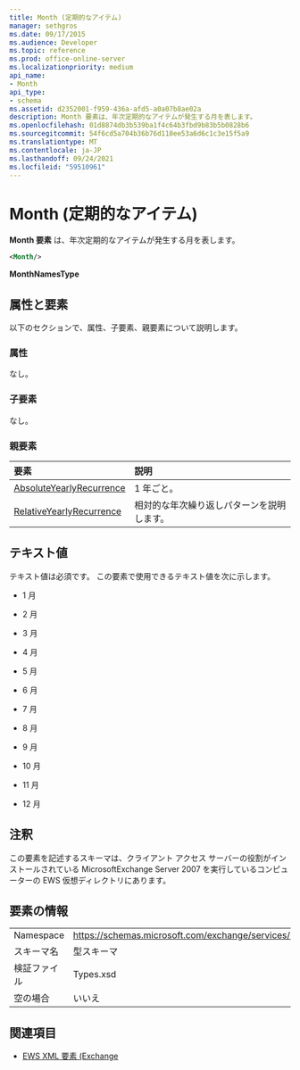 ```yaml
---
title: Month (定期的なアイテム)
manager: sethgros
ms.date: 09/17/2015
ms.audience: Developer
ms.topic: reference
ms.prod: office-online-server
ms.localizationpriority: medium
api_name:
- Month
api_type:
- schema
ms.assetid: d2352001-f959-436a-afd5-a0a07b8ae02a
description: Month 要素は、年次定期的なアイテムが発生する月を表します。
ms.openlocfilehash: 01d8874db3b539ba1f4c64b3fbd9b83b5b0828b6
ms.sourcegitcommit: 54f6cd5a704b36b76d110ee53a6d6c1c3e15f5a9
ms.translationtype: MT
ms.contentlocale: ja-JP
ms.lasthandoff: 09/24/2021
ms.locfileid: "59510961"
---
```

# <a name="month-item-recurrence"></a>Month (定期的なアイテム)

**Month 要素** は、年次定期的なアイテムが発生する月を表します。 
  
```xml
<Month/>
```

 **MonthNamesType**
## <a name="attributes-and-elements"></a>属性と要素

以下のセクションで、属性、子要素、親要素について説明します。
  
### <a name="attributes"></a>属性

なし。
  
### <a name="child-elements"></a>子要素

なし。
  
### <a name="parent-elements"></a>親要素

|**要素**|**説明**|
|:-----|:-----|
|[AbsoluteYearlyRecurrence](absoluteyearlyrecurrence.md) <br/> |1 年ごと。  <br/> |
|[RelativeYearlyRecurrence](relativeyearlyrecurrence.md) <br/> |相対的な年次繰り返しパターンを説明します。  <br/> |
   
## <a name="text-value"></a>テキスト値

テキスト値は必須です。 この要素で使用できるテキスト値を次に示します。
  
- 1 月
    
- 2 月
    
- 3 月
    
- 4 月
    
- 5 月
    
- 6 月
    
- 7 月
    
- 8 月
    
- 9 月
    
- 10 月
    
- 11 月
    
- 12 月
    
## <a name="remarks"></a>注釈

この要素を記述するスキーマは、クライアント アクセス サーバーの役割がインストールされている MicrosoftExchange Server 2007 を実行しているコンピューターの EWS 仮想ディレクトリにあります。
  
## <a name="element-information"></a>要素の情報

|||
|:-----|:-----|
|Namespace  <br/> |https://schemas.microsoft.com/exchange/services/2006/types  <br/> |
|スキーマ名  <br/> |型スキーマ  <br/> |
|検証ファイル  <br/> |Types.xsd  <br/> |
|空の場合  <br/> |いいえ  <br/> |
   
## <a name="see-also"></a>関連項目



- [EWS XML 要素 (Exchange](ews-xml-elements-in-exchange.md)

